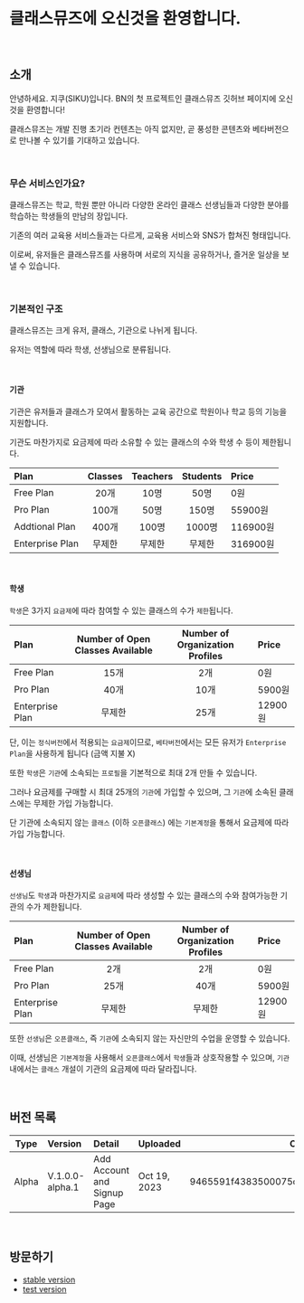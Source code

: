 # 클래스뮤즈에 오신것을 환영합니다.

<br />

## 소개

안녕하세요. 지쿠(SIKU)입니다. BN의 첫 프로젝트인 클래스뮤즈 깃허브 페이지에 오신것을 환영합니다!

클래스뮤즈는 개발 진행 초기라 컨텐츠는 아직 없지만, 곧 풍성한 콘텐츠와 베타버전으로 만나볼 수 있기를 기대하고 있습니다.

<br />

### 무슨 서비스인가요?

클래스뮤즈는 학교, 학원 뿐만 아니라 다양한 온라인 클래스 선생님들과 다양한 분야를 학습하는 학생들의 만남의 장입니다.

기존의 여러 교육용 서비스들과는 다르게, 교육용 서비스와 SNS가 합쳐진 형태입니다.

이로써, 유저들은 클래스뮤즈를 사용하며 서로의 지식을 공유하거나, 즐거운 일상을 보낼 수 있습니다.

<br />

### 기본적인 구조

클래스뮤즈는 크게 유저, 클래스, 기관으로 나뉘게 됩니다.

유저는 역할에 따라 학생, 선생님으로 분류됩니다.

<br />

#### 기관

기관은 유저들과 클래스가 모여서 활동하는 교육 공간으로 학원이나 학교 등의 기능을 지원합니다.

기관도 마찬가지로 요금제에 따라 소유할 수 있는 클래스의 수와 학생 수 등이 제한됩니다.

| Plan            | Classes | Teachers | Students | Price    |
| :-------------- | :-----: | :------: | :------: | :------- |
| Free Plan       |  20개   |   10명   |   50명   | 0원      |
| Pro Plan        |  100개  |   50명   |  150명   | 55900원  |
| Addtional Plan  |  400개  |  100명   |  1000명  | 116900원 |
| Enterprise Plan | 무제한  |  무제한  |  무제한  | 316900원 |

<br />

#### 학생

`학생`은 3가지 `요금제`에 따라 참여할 수 있는 클래스의 수가 `제한`됩니다.

| Plan            | Number of Open Classes Available | Number of Organization Profiles | Price   |
| :-------------- | :------------------------------: | :-----------------------------: | :------ |
| Free Plan       |               15개               |               2개               | 0원     |
| Pro Plan        |               40개               |              10개               | 5900원  |
| Enterprise Plan |              무제한              |              25개               | 12900원 |

단, 이는 `정식버전`에서 적용되는 `요금제`이므로, `베타버전`에서는 모든 유저가 `Enterprise Plan`을 사용하게 됩니다 (금액 지불 X)

또한 `학생`은 `기관`에 소속되는 `프로필`을 기본적으로 최대 2개 만들 수 있습니다.

그러나 요금제를 구매할 시 최대 25개의 `기관`에 가입할 수 있으며, 그 `기관`에 소속된 클래스에는 무제한 가입 가능합니다.

단 기관에 소속되지 않는 `클래스` (이하 `오픈클래스`) 에는 `기본계정`을 통해서 요금제에 따라 가입 가능합니다.

<br />

#### 선생님

`선생님`도 `학생`과 마찬가지로 `요금제`에 따라 생성할 수 있는 클래스의 수와 참여가능한 기관의 수가 제한됩니다.

| Plan            | Number of Open Classes Available | Number of Organization Profiles | Price   |
| :-------------- | :------------------------------: | :-----------------------------: | :------ |
| Free Plan       |               2개                |               2개               | 0원     |
| Pro Plan        |               25개               |              40개               | 5900원  |
| Enterprise Plan |              무제한              |             무제한              | 12900원 |

또한 `선생님`은 `오픈클래스`, 즉 `기관`에 소속되지 않는 자신만의 수업을 운영할 수 있습니다.

이때, 선생님은 `기본계정`을 사용해서 `오픈클래스`에서 `학생`들과 상호작용할 수 있으며, `기관`내에서는 `클래스` 개설이 기관의 요금제에 따라 달라집니다.

<br />

## 버전 목록

| Type  | Version         | Detail                      | Uploaded     | Code                                     |
| :---: | :-------------- | :-------------------------- | :----------- | ---------------------------------------- |
| Alpha | V.1.0.0-alpha.1 | Add Account and Signup Page | Oct 19, 2023 | 9465591f4383500075c8653f746cc5755e7c31ef |

<br />

## 방문하기

- [stable version](https://classmuse.bsiku.dev)
- [test version](https://test.classmuse.bsiku.dev)
